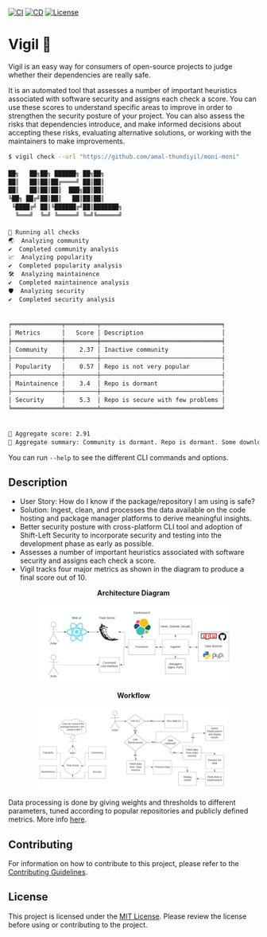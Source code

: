 [![CI](https://github.com/amal-thundiyil/vigil/actions/workflows/ci.yml/badge.svg)](https://github.com/amal-thundiyil/vigil/actions/workflows/ci.yml) 
[![CD](https://github.com/amal-thundiyil/vigil/actions/workflows/cd.yml/badge.svg)](https://github.com/amal-thundiyil/vigil/actions/workflows/cd.yml) 
[![License](https://img.shields.io/badge/License-MIT-green.svg)](https://github.com/amal-thundiyil/vigil/blob/main/LICENSE) 

# Vigil 🧐

Vigil is an easy way for consumers of open-source projects to judge whether their dependencies are really safe.

It is an automated tool that assesses a number of important heuristics associated with software security and assigns each check a score. You can use these scores to understand specific areas to improve in order to strengthen the security posture of your project. You can also assess the risks that dependencies introduce, and make informed decisions about accepting these risks, evaluating alternative solutions, or working with the maintainers to make improvements.

```sh
$ vigil check --url "https://github.com/amal-thundiyil/moni-moni"

██╗   ██╗██╗ ██████╗ ██╗██╗     
██║   ██║██║██╔════╝ ██║██║     
██║   ██║██║██║  ███╗██║██║     
╚██╗ ██╔╝██║██║   ██║██║██║     
 ╚████╔╝ ██║╚██████╔╝██║███████╗
  ╚═══╝  ╚═╝ ╚═════╝ ╚═╝╚══════╝

🧐 Running all checks
🌏  Analyzing community
✔️  Completed community analysis
📈️  Analyzing popularity
✔️  Completed popularity analysis
🛠️  Analyzing maintainence
✔️  Completed maintainence analysis
🛡️  Analyzing security
✔️  Completed security analysis


╒══════════════╤═════════╤══════════════════════════════════╕
│ Metrics      │   Score │ Description                      │
╞══════════════╪═════════╪══════════════════════════════════╡
│ Community    │    2.37 │ Inactive community               │
├──────────────┼─────────┼──────────────────────────────────┤
│ Popularity   │    0.57 │ Repo is not very popular         │
├──────────────┼─────────┼──────────────────────────────────┤
│ Maintainence │    3.4  │ Repo is dormant                  │
├──────────────┼─────────┼──────────────────────────────────┤
│ Security     │    5.3  │ Repo is secure with few problems │
╘══════════════╧═════════╧══════════════════════════════════╛


🚩 Aggregate score: 2.91
📜 Aggregate summary: Community is dormant. Repo is dormant. Some downloads and interaction. Security can be improved upon
```

You can run `--help` to see the different CLI commands and options.


## Description

- User Story: How do I know if the package/repository I am using is safe?
- Solution: Ingest, clean, and processes the data available on the code hosting and package manager platforms to derive meaningful insights.
- Better security posture with cross-platform CLI tool and adoption of Shift-Left Security to incorporate security and testing into the development phase as early as possible.
- Assesses a number of important heuristics associated with software security and assigns each check a score.
- Vigil tracks four major metrics as shown in the diagram to produce a final score out of 10.

<p align='center'>
 <b>Architecture Diagram</b>
</p>

<p align='center'>
<img width="80%" src='./docs/images/arch.jpeg'>
</p>

<p align='center'>
 <b>Workflow</b>
</p>

<p align='center'>
<img width="80%" src='./docs/images/workflow.png'>
</p>

Data processing is done by giving weights and thresholds to different parameters, tuned according to popular repositories and publicly defined metrics. More info [here](docs/metrics.md).

## Contributing 

For information on how to contribute to this project, please refer to the [Contributing Guidelines](.github/CONTRIBUTING.md).

## License

This project is licensed under the [MIT License](./LICENSE). Please review the license before using or contributing to the project.
